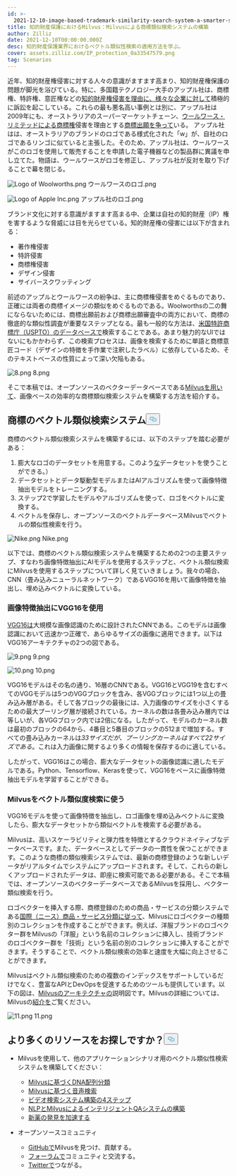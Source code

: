 ```yaml
---
id: >-
  2021-12-10-image-based-trademark-similarity-search-system-a-smarter-solution-to-ip-protection.md
title: 知的財産保護におけるMilvus：Milvusによる商標類似検索システムの構築
author: Zilliz
date: 2021-12-10T00:00:00.000Z
desc: 知的財産保護業界におけるベクトル類似性検索の適用方法を学ぶ。
cover: assets.zilliz.com/IP_protection_0a33547579.png
tag: Scenarios
---
```

<p>近年、知的財産権侵害に対する人々の意識がますます高まり、知的財産権保護の問題が脚光を浴びている。特に、多国籍テクノロジー大手のアップル社は、商標権、特許権、意匠権などの<a href="https://en.wikipedia.org/wiki/Apple_Inc._litigation">知的財産権侵害を理由に、様々な企業に対して</a>積極的に訴訟を起こしている。これらの最も悪名高い事例とは別に、アップル社は2009年にも、オーストラリアのスーパーマーケットチェーン、<a href="https://www.smh.com.au/business/apple-bites-over-woolworths-logo-20091005-ghzr.html">ウールワース・リミテッドによる商標権</a>侵害を理由とする<a href="https://www.smh.com.au/business/apple-bites-over-woolworths-logo-20091005-ghzr.html">商標出願を争って</a>いる。  アップル社はは、オーストラリアのブランドのロゴである様式化された「w」が、自社のロゴであるリンゴに似ていると主張した。そのため、アップル社は、ウールワースがこのロゴを使用して販売することを申請した電子機器などの製品群に異議を申し立てた。物語は、ウールワースがロゴを修正し、アップル社が反対を取り下げることで幕を閉じる。</p>
<p>
  
   <span class="img-wrapper"> <img translate="no" src="https://assets.zilliz.com/Logo_of_Woolworths_b04ece5b20.png" alt="Logo of Woolworths.png" class="doc-image" id="logo-of-woolworths.png" />
   </span> <span class="img-wrapper"> <span>ウールワースのロゴ.png</span> </span></p>
<p>
  
   <span class="img-wrapper"> <img translate="no" src="https://assets.zilliz.com/Logo_of_Apple_Inc_181e5bd5f8.png" alt="Logo of Apple Inc.png" class="doc-image" id="logo-of-apple-inc.png" />
   </span> <span class="img-wrapper"> <span>アップル社のロゴ.png</span> </span></p>
<p>ブランド文化に対する意識がますます高まる中、企業は自社の知的財産（IP）権を害するような脅威には目を光らせている。知的財産権の侵害には以下が含まれる：</p>
<ul>
<li>著作権侵害</li>
<li>特許侵害</li>
<li>商標権侵害</li>
<li>デザイン侵害</li>
<li>サイバースクワッティング</li>
</ul>
<p>前述のアップルとウールワースの紛争は、主に商標権侵害をめぐるものであり、正確には両者の商標イメージの類似をめぐるものである。Woolworthsの二の舞にならないためには、商標出願前および商標出願審査中の両方において、商標の徹底的な類似性調査が重要なステップとなる。最も一般的な方法は、<a href="https://tmsearch.uspto.gov/search/search-information">米国特許商標庁（USPTO）のデータベースで</a>検索することである。あまり魅力的なUIではないにもかかわらず、この検索プロセスは、画像を検索するために単語と商標意匠コード（デザインの特徴を手作業で注釈したラベル）に依存しているため、そのテキストベースの性質によって深い欠陥もある。</p>
<p>
  
   <span class="img-wrapper"> <img translate="no" src="https://assets.zilliz.com/image_8_b2fff6ca11.png" alt="8.png" class="doc-image" id="8.png" />
   </span> <span class="img-wrapper"> <span>8.png</span> </span></p>
<p>そこで本稿では、オープンソースのベクターデータベースである<a href="https://milvus.io">Milvusを用いて</a>、画像ベースの効率的な商標類似検索システムを構築する方法を紹介する。</p>
<h2 id="A-vector-similarity-search-system-for-trademarks" class="common-anchor-header">商標のベクトル類似検索システム<button data-href="#A-vector-similarity-search-system-for-trademarks" class="anchor-icon" translate="no">
      <svg translate="no"
        aria-hidden="true"
        focusable="false"
        height="20"
        version="1.1"
        viewBox="0 0 16 16"
        width="16"
      >
        <path
          fill="#0092E4"
          fill-rule="evenodd"
          d="M4 9h1v1H4c-1.5 0-3-1.69-3-3.5S2.55 3 4 3h4c1.45 0 3 1.69 3 3.5 0 1.41-.91 2.72-2 3.25V8.59c.58-.45 1-1.27 1-2.09C10 5.22 8.98 4 8 4H4c-.98 0-2 1.22-2 2.5S3 9 4 9zm9-3h-1v1h1c1 0 2 1.22 2 2.5S13.98 12 13 12H9c-.98 0-2-1.22-2-2.5 0-.83.42-1.64 1-2.09V6.25c-1.09.53-2 1.84-2 3.25C6 11.31 7.55 13 9 13h4c1.45 0 3-1.69 3-3.5S14.5 6 13 6z"
        ></path>
      </svg>
    </button></h2><p>商標のベクトル類似検索システムを構築するには、以下のステップを踏む必要がある：</p>
<ol>
<li>膨大なロゴのデータセットを用意する。このよう<a href="https://developer.uspto.gov/product/trademark-24-hour-box-and-supplemental">な</a>データセットを使うことができる。）</li>
<li>データセットとデータ駆動型モデルまたはAIアルゴリズムを使って画像特徴抽出モデルをトレーニングする。</li>
<li>ステップ2で学習したモデルやアルゴリズムを使って、ロゴをベクトルに変換する。</li>
<li>ベクトルを保存し、オープンソースのベクトルデータベースMilvusでベクトルの類似性検索を行う。</li>
</ol>
<p>
  
   <span class="img-wrapper"> <img translate="no" src="https://assets.zilliz.com/trademark_system_e9700df555.png" alt="Nike.png" class="doc-image" id="nike.png" />
   </span> <span class="img-wrapper"> <span>Nike.png</span> </span></p>
<p>以下では、商標のベクトル類似検索システムを構築するための2つの主要ステップ、すなわち画像特徴抽出にAIモデルを使用するステップと、ベクトル類似検索にMilvusを使用するステップについて詳しく見ていきましょう。我々の場合、CNN（畳み込みニューラルネットワーク）であるVGG16を用いて画像特徴を抽出し、埋め込みベクトルに変換している。</p>
<h3 id="Using-VGG16-for-image-feature-extraction" class="common-anchor-header">画像特徴抽出にVGG16を使用</h3><p><a href="https://medium.com/@mygreatlearning/what-is-vgg16-introduction-to-vgg16-f2d63849f615">VGG16は</a>大規模な画像認識のために設計されたCNNである。このモデルは画像認識において迅速かつ正確で、あらゆるサイズの画像に適用できます。以下はVGG16アーキテクチャの2つの図である。</p>
<p>
  
   <span class="img-wrapper"> <img translate="no" src="https://assets.zilliz.com/vgg16_layers_9e621f62cc.png" alt="9.png" class="doc-image" id="9.png" />
   </span> <span class="img-wrapper"> <span>9.png</span> </span></p>
<p>
  
   <span class="img-wrapper"> <img translate="no" src="https://assets.zilliz.com/vgg16_architecture_992614e882.png" alt="10.png" class="doc-image" id="10.png" />
   </span> <span class="img-wrapper"> <span>10.png</span> </span></p>
<p>VGG16モデルはその名の通り、16層のCNNである。VGG16とVGG19を含むすべてのVGGモデルは5つのVGGブロックを含み、各VGGブロックには1つ以上の畳み込み層がある。そして各ブロックの最後には、入力画像のサイズを小さくするための最大プーリング層が接続されている。カーネルの数は各畳み込み層内では等しいが、各VGGブロック内では2倍になる。したがって、モデルのカーネル数は最初のブロックの64から、4番目と5番目のブロックの512まで増加する。すべての畳み込みカーネルは<em>33サイズだが、プーリングカーネルはすべて22サイズである</em>。これは入力画像に関するより多くの情報を保存するのに適している。</p>
<p>したがって、VGG16はこの場合、膨大なデータセットの画像認識に適したモデルである。Python、Tensorflow、Kerasを使って、VGG16をベースに画像特徴抽出モデルを学習することができる。</p>
<h3 id="Using-Milvus-for-vector-similarity-search" class="common-anchor-header">Milvusをベクトル類似度検索に使う</h3><p>VGG16モデルを使って画像特徴を抽出し、ロゴ画像を埋め込みベクトルに変換したら、膨大なデータセットから類似ベクトルを検索する必要がある。</p>
<p>Milvusは、高いスケーラビリティと弾力性を特徴とするクラウドネイティブなデータベースです。また、データベースとしてデータの一貫性を保つことができます。このような商標の類似検索システムでは、最新の商標登録のような新しいデータがリアルタイムでシステムにアップロードされます。そして、これらの新しくアップロードされたデータは、即座に検索可能である必要がある。そこで本稿では、オープンソースのベクターデータベースであるMilvusを採用し、ベクター類似検索を行う。</p>
<p>ロゴベクターを挿入する際、商標登録のための商品・サービスの分類システムである<a href="https://en.wikipedia.org/wiki/International_(Nice)_Classification_of_Goods_and_Services">国際（ニース）商品・サービス分類に従って</a>、Milvusにロゴベクターの種類別のコレクションを作成することができます。例えば、洋服ブランドのロゴベクター群をMilvusの「洋服」という名前のコレクションに挿入し、技術ブランドのロゴベクター群を「技術」という名前の別のコレクションに挿入することができます。そうすることで、ベクトル類似検索の効率と速度を大幅に向上させることができます。</p>
<p>Milvusはベクトル類似検索のための複数のインデックスをサポートしているだけでなく、豊富なAPIとDevOpsを促進するためのツールも提供しています。以下の図は、<a href="https://milvus.io/docs/v2.0.x/architecture_overview.md">Milvusのアーキテクチャの</a>説明図です。Milvusの詳細については、Milvusの<a href="https://milvus.io/docs/v2.0.x/overview.md">紹介を</a>ご覧ください。</p>
<p>
  
   <span class="img-wrapper"> <img translate="no" src="https://assets.zilliz.com/milvus_architecture_ea45a5ab53.png" alt="11.png" class="doc-image" id="11.png" />
   </span> <span class="img-wrapper"> <span>11.png</span> </span></p>
<h2 id="Looking-for-more-resources" class="common-anchor-header">より多くのリソースをお探しですか？<button data-href="#Looking-for-more-resources" class="anchor-icon" translate="no">
      <svg translate="no"
        aria-hidden="true"
        focusable="false"
        height="20"
        version="1.1"
        viewBox="0 0 16 16"
        width="16"
      >
        <path
          fill="#0092E4"
          fill-rule="evenodd"
          d="M4 9h1v1H4c-1.5 0-3-1.69-3-3.5S2.55 3 4 3h4c1.45 0 3 1.69 3 3.5 0 1.41-.91 2.72-2 3.25V8.59c.58-.45 1-1.27 1-2.09C10 5.22 8.98 4 8 4H4c-.98 0-2 1.22-2 2.5S3 9 4 9zm9-3h-1v1h1c1 0 2 1.22 2 2.5S13.98 12 13 12H9c-.98 0-2-1.22-2-2.5 0-.83.42-1.64 1-2.09V6.25c-1.09.53-2 1.84-2 3.25C6 11.31 7.55 13 9 13h4c1.45 0 3-1.69 3-3.5S14.5 6 13 6z"
        ></path>
      </svg>
    </button></h2><ul>
<li><p>Milvusを使用して、他のアプリケーションシナリオ用のベクトル類似性検索システムを構築してください：</p>
<ul>
<li><a href="https://milvus.io/blog/dna-sequence-classification-based-on-milvus.md">Milvusに基づくDNA配列分類</a></li>
<li><a href="https://milvus.io/blog/audio-retrieval-based-on-milvus.md">Milvusに基づく音声検索</a></li>
<li><a href="https://milvus.io/blog/building-video-search-system-with-milvus.md">ビデオ検索システム構築の4ステップ</a></li>
<li><a href="https://milvus.io/blog/building-intelligent-chatbot-with-nlp-and-milvus.md">NLPとMilvusによるインテリジェントQAシステムの構築</a></li>
<li><a href="https://milvus.io/blog/molecular-structure-similarity-with-milvus.md">新薬の発見を加速する</a></li>
</ul></li>
<li><p>オープンソースコミュニティ</p>
<ul>
<li><a href="https://bit.ly/307b7jC">GitHubで</a>Milvusを見つけ、貢献する。</li>
<li><a href="https://bit.ly/3qiyTEk">フォーラムで</a>コミュニティと交流する。</li>
<li><a href="https://bit.ly/3ob7kd8">Twitterで</a>つながる。</li>
</ul></li>
</ul>
